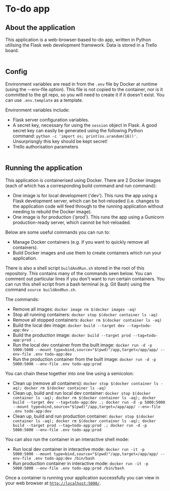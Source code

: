 # To-do app
## About the application

This application is a web-browser-based to-do app, written in Python utilising the Flask web development framework. Data is stored in a Trello board.
<br><br>

## Config

Environment variables are read in from the `.env` file by Docker at runtime (using the --env-file option). This file is not copied to the container, nor is it committed to the git repo, so you will need to create it if it doesn't exist. You can use `.env.template` as a template.

Environment variables include:
- Flask server configuration variables.
- A secret key, necessary for using the `session` object in Flask. A good secret key can easily be generated using the following Python command: `python -c 'import os; print(os.urandom(16))'`. Unsurprisngly this key should be kept secret!
- Trello authorisation parameters
<br><br>

## Running the application

This application is containerised using Docker. There are 2 Docker images (each of which has a corresponding build command and run command):

- One image is for local development ('dev'). This runs the app using a Flask development server, which can be hot-reloaded (i.e. changes to the application code will feed through to the running application without needing to rebuild the Docker image).<br>
- One image is for production ('prod'). This runs the app using a Gunicorn production-ready server, which cannot be hot-reloaded.<br>

Below are some useful commands you can run to:

- Manage Docker containers (e.g. if you want to quickly remove all containers).<br>
- Build Docker images and use them to create containers which run your application. 

There is also a shell script `buildAndRun.sh` stored in the root of this repository. This contains many of the commands seen below. You can comment out particular lines if you don't want to run certain containers. You can run this shell script from a bash terminal (e.g. Git Bash) using the command `source buildAndRun.sh`.

The commands:

- Remove all images: `docker image rm $(docker images -aq)`<br>
- Stop all running containers: `docker stop $(docker container ls -aq)`<br>
- Remove all stopped containers: `docker rm $(docker container ls -aq)`<br>
- Build the local dev image: `docker build --target dev --tag=todo-app:dev .`<br>
- Build the production image: `docker build --target prod --tag=todo-app:prod .`<br>
- Run the local dev container from the built image: `docker run -d -p 5000:5000 --mount type=bind,source="$(pwd)"/app,target=/app/app/ --env-file .env todo-app:dev`<br>
- Run the production container from the built image: `docker run -d -p 5000:5000 --env-file .env todo-app:prod`<br>

You can chain these together into one line using a semicolon:

- Clean up (remove all containers): `docker stop $(docker container ls -aq); docker rm $(docker container ls -aq)`<br>
- Clean up, build and run local dev container: `docker stop $(docker container ls -aq); docker rm $(docker container ls -aq); docker build --target dev --tag=todo-app:dev .; docker run -d -p 5000:5000 --mount type=bind,source="$(pwd)"/app,target=/app/app/ --env-file .env todo-app:dev`<br>
- Clean up, build and run production container: `docker stop $(docker container ls -aq); docker rm $(docker container ls -aq); docker build --target prod --tag=todo-app:prod .; docker run -d -p 5000:5000 --env-file .env todo-app:prod`<br>

You can also run the container in an interactive shell mode:

- Run local dev container in interactive mode: `docker run -it -p 5000:5000 --mount type=bind,source="$(pwd)"/app,target=/app/app/ --env-file .env todo-app:dev /bin/bash`<br>
- Run production container in interactive mode: `docker run -it -p 5000:5000 --env-file .env todo-app:prod /bin/bash`<br>


Once a container is running your application successfully you can view in your web browser at [`http://localhost:5000/`](http://localhost:5000/).